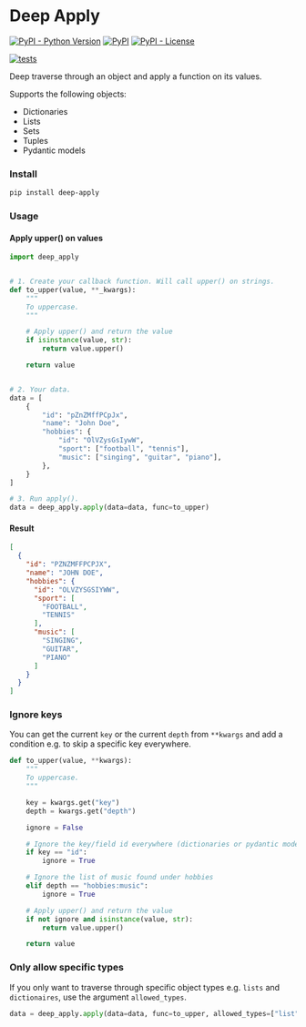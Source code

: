 # Deep Apply

[![PyPI - Python Version](https://img.shields.io/pypi/pyversions/deep-apply?color=blue)](https://pypi.python.org/pypi/deep-apply)
[![PyPI](https://img.shields.io/pypi/v/deep-apply?color=blue)](https://pypi.python.org/pypi/deep-apply)
[![PyPI - License](https://img.shields.io/pypi/l/deep-apply)](https://pypi.python.org/pypi/deep-apply)

[![tests](https://github.com/zaironjacobs/deep-apply/actions/workflows/test.yml/badge.svg)](https://github.com/zaironjacobs/deep-apply/actions/workflows/test.yml)

Deep traverse through an object and apply a function on its values.

Supports the following objects:

* Dictionaries
* Lists
* Sets
* Tuples
* Pydantic models

### Install

```bash
pip install deep-apply
```

### Usage

#### Apply upper() on values

```python
import deep_apply


# 1. Create your callback function. Will call upper() on strings.
def to_upper(value, **_kwargs):
    """
    To uppercase.
    """

    # Apply upper() and return the value
    if isinstance(value, str):
        return value.upper()

    return value


# 2. Your data.
data = [
    {
        "id": "pZnZMffPCpJx",
        "name": "John Doe",
        "hobbies": {
            "id": "OlVZysGsIywW",
            "sport": ["football", "tennis"],
            "music": ["singing", "guitar", "piano"],
        },
    }
]

# 3. Run apply().
data = deep_apply.apply(data=data, func=to_upper)
```

#### Result

```json
[
  {
    "id": "PZNZMFFPCPJX",
    "name": "JOHN DOE",
    "hobbies": {
      "id": "OLVZYSGSIYWW",
      "sport": [
        "FOOTBALL",
        "TENNIS"
      ],
      "music": [
        "SINGING",
        "GUITAR",
        "PIANO"
      ]
    }
  }
]
```

### Ignore keys

You can get the current `key` or the current `depth` from `**kwargs` and add a condition e.g. to skip a specific key
everywhere.

```python
def to_upper(value, **kwargs):
    """
    To uppercase.
    """

    key = kwargs.get("key")
    depth = kwargs.get("depth")

    ignore = False

    # Ignore the key/field id everywhere (dictionaries or pydantic models)
    if key == "id":
        ignore = True

    # Ignore the list of music found under hobbies
    elif depth == "hobbies:music":
        ignore = True

    # Apply upper() and return the value
    if not ignore and isinstance(value, str):
        return value.upper()

    return value
```

### Only allow specific types

If you only want to traverse through specific object types e.g. `lists` and `dictionaires`, use the argument
`allowed_types`.

```python
data = deep_apply.apply(data=data, func=to_upper, allowed_types=["list", "dict"])
```
